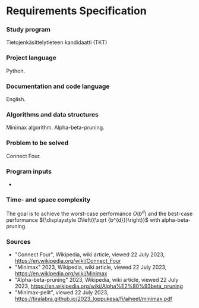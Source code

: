# Requirements Specification

### Study program
Tietojenkäsittelytieteen kandidaatti (TKT)

### Project language
Python.

### Documentation and code language
English.

### Algorithms and data structures
Minimax algorithm. Alpha-beta-pruning.

### Problem to be solved
Connect Four.

### Program inputs
-

### Time- and space complexity
The goal is to achieve the worst-case performance $O(b^d)$ and the best-case performance ${\displaystyle O\left({\sqrt {b^{d}}}\right)}$ with alpha-beta-pruning.

### Sources
- "Connect Four", Wikipedia, wiki article, viewed 22 July 2023, https://en.wikipedia.org/wiki/Connect_Four
- "Minimax" 2023, Wikipedia, wiki article, viewed 22 July 2023, https://en.wikipedia.org/wiki/Minimax
- "Alpha-beta-pruning" 2023, Wikipedia, wiki article, viewed 22 July 2023, https://en.wikipedia.org/wiki/Alpha%E2%80%93beta_pruning
- "Minimax-pelit", viewed 22 July 2023, https://tiralabra.github.io/2023_loppukesa/fi/aiheet/minimax.pdf
